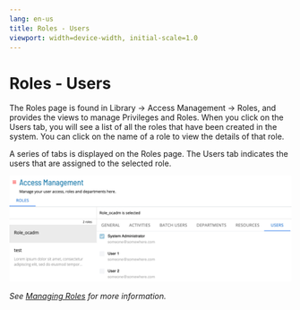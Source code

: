 ```yaml
---
lang: en-us
title: Roles - Users
viewport: width=device-width, initial-scale=1.0
---
```


# Roles - Users

The Roles page is found in Library -> Access Management -> Roles, and provides the views to manage Privileges and Roles. When you click on the Users tab, you will see a list of all the roles that have been created in the system. You can click on the name of a role to view the details of that role.

A series of tabs is displayed on the Roles page. The Users tab indicates the users that are assigned to the selected role.

![Roles Page - Users](../../../../../../Resources/Images/SM/Library/AccessManagement/roles-users-tab.png 'Roles Page - Users')

_See [Managing Roles](Managing-Roles.md) for more information._
